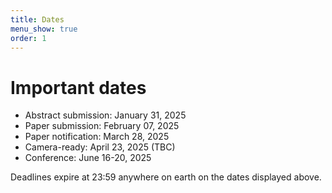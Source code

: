 ```yaml
---
title: Dates
menu_show: true
order: 1
---
```


# Important dates

* Abstract submission: January 31, 2025
* Paper submission: February 07, 2025
* Paper notification: March 28, 2025
* Camera-ready: April 23, 2025 (TBC)
* Conference:  June 16-20, 2025

Deadlines expire at 23:59 anywhere on earth on the dates displayed above.
